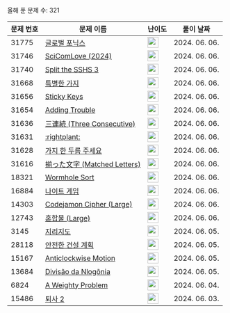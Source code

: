 올해 푼 문제 수: 321

| 문제 번호 | 문제 이름 | 난이도 | 풀이 날짜 |
| --- | --- | --- | --- |
| 31775 | [글로벌 포닉스](https://www.acmicpc.net/problem/31775) | <img height="25px" width="25px=" src="https://static.solved.ac/tier_small/2.svg"/> | 2024. 06. 06.  |
| 31746 | [SciComLove (2024)](https://www.acmicpc.net/problem/31746) | <img height="25px" width="25px=" src="https://static.solved.ac/tier_small/2.svg"/> | 2024. 06. 06.  |
| 31740 | [Split the SSHS 3](https://www.acmicpc.net/problem/31740) | <img height="25px" width="25px=" src="https://static.solved.ac/tier_small/12.svg"/> | 2024. 06. 06.  |
| 31668 | [특별한 가지](https://www.acmicpc.net/problem/31668) | <img height="25px" width="25px=" src="https://static.solved.ac/tier_small/2.svg"/> | 2024. 06. 06.  |
| 31656 | [Sticky Keys](https://www.acmicpc.net/problem/31656) | <img height="25px" width="25px=" src="https://static.solved.ac/tier_small/2.svg"/> | 2024. 06. 06.  |
| 31654 | [Adding Trouble](https://www.acmicpc.net/problem/31654) | <img height="25px" width="25px=" src="https://static.solved.ac/tier_small/1.svg"/> | 2024. 06. 06.  |
| 31636 | [三連続 (Three Consecutive)](https://www.acmicpc.net/problem/31636) | <img height="25px" width="25px=" src="https://static.solved.ac/tier_small/2.svg"/> | 2024. 06. 06.  |
| 31631 | [:rightplant:](https://www.acmicpc.net/problem/31631) | <img height="25px" width="25px=" src="https://static.solved.ac/tier_small/13.svg"/> | 2024. 06. 06.  |
| 31628 | [가지 한 두름 주세요](https://www.acmicpc.net/problem/31628) | <img height="25px" width="25px=" src="https://static.solved.ac/tier_small/3.svg"/> | 2024. 06. 06.  |
| 31616 | [揃った文字 (Matched Letters)](https://www.acmicpc.net/problem/31616) | <img height="25px" width="25px=" src="https://static.solved.ac/tier_small/2.svg"/> | 2024. 06. 06.  |
| 18321 | [Wormhole Sort](https://www.acmicpc.net/problem/18321) | <img height="25px" width="25px=" src="https://static.solved.ac/tier_small/14.svg"/> | 2024. 06. 06.  |
| 16884 | [나이트 게임](https://www.acmicpc.net/problem/16884) | <img height="25px" width="25px=" src="https://static.solved.ac/tier_small/13.svg"/> | 2024. 06. 06.  |
| 14303 | [Codejamon Cipher (Large)](https://www.acmicpc.net/problem/14303) | <img height="25px" width="25px=" src="https://static.solved.ac/tier_small/12.svg"/> | 2024. 06. 06.  |
| 12743 | [혼합물 (Large)](https://www.acmicpc.net/problem/12743) | <img height="25px" width="25px=" src="https://static.solved.ac/tier_small/16.svg"/> | 2024. 06. 06.  |
| 3145 | [지리지도](https://www.acmicpc.net/problem/3145) | <img height="25px" width="25px=" src="https://static.solved.ac/tier_small/17.svg"/> | 2024. 06. 05.  |
| 28118 | [안전한 건설 계획](https://www.acmicpc.net/problem/28118) | <img height="25px" width="25px=" src="https://static.solved.ac/tier_small/12.svg"/> | 2024. 06. 05.  |
| 15167 | [Anticlockwise Motion](https://www.acmicpc.net/problem/15167) | <img height="25px" width="25px=" src="https://static.solved.ac/tier_small/8.svg"/> | 2024. 06. 05.  |
| 13684 | [Divisão da Nlogõnia](https://www.acmicpc.net/problem/13684) | <img height="25px" width="25px=" src="https://static.solved.ac/tier_small/3.svg"/> | 2024. 06. 05.  |
| 6824 | [A Weighty Problem](https://www.acmicpc.net/problem/6824) | <img height="25px" width="25px=" src="https://static.solved.ac/tier_small/16.svg"/> | 2024. 06. 04.  |
| 15486 | [퇴사 2](https://www.acmicpc.net/problem/15486) | <img height="25px" width="25px=" src="https://static.solved.ac/tier_small/11.svg"/> | 2024. 06. 03.  |
